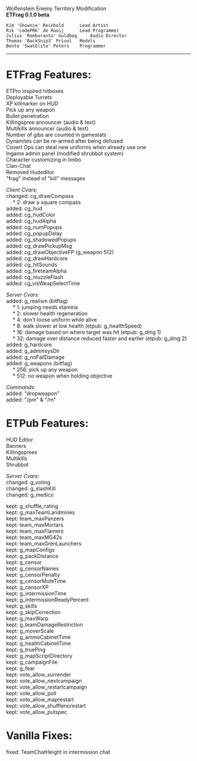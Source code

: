Wolfenstein Enemy Territory Modification  
		**ETFrag 0.1.0 beta**

	Kim 'Shownie' Reinhold 		Lead Artist
	Rik 'codePRK' de Rooij 		Lead Programmer
	Julius 'Remburanto' Guldbog 	Audio Director
	Thomas 'BackSnip3' Prioul 	Models
	Bente 'SwatElite' Peters 	Programmer
---

ETFrag Features:
===============
  ETPro inspired hitboxes  
  Deployable Turrets  
  XP killmarker on HUD  
  Pick up any weapon  
  Bullet penetration  
  Killingspree announcer (audio & text)  
  Multikills announcer (audio & text)  
  Number of gibs are counted in gamestats  
  Dynamites can be re-armed after being defused  
  Covert Ops can steal new uniforms when already use one  
  Ingame admin panel (modified shrubbot system)  
  Character customizing in limbo  
  Clan-Chat  
  Removed Hudeditor  
  "frag" instead of "kill" messages  

*Client Cvars:*  
  changed: cg_drawCompass  
  &emsp; *	2: draw a square compass  
  added: cg_hud  
  added: cg_hudColor  
  added: cg_hudAlpha  
  added: cg_numPopups  
  added: cg_popupDelay  
  added: cg_shadowedPopups  
  added: cg_drawPickupMsg  
  added: cg_drawObjectiveFP (g_weapon 512)  
  added: cg_drawHardcore  
  added: cg_hitSounds  
  added: cg_fireteamAlpha  
  added: cg_muzzleFlash  
  added: cg_visWeapSelectTime  
    
*Server Cvars:*  
  added: g_realism (bitflag)  
  &emsp; *	1: jumping needs stamina  
  &emsp; *	2: slower health regeneration  
  &emsp; *	4: don't loose uniform while alive  
  &emsp; *	8: walk slower at low health (etpub: g_healthSpeed)  
  &emsp; *	16: damage based on where target was hit (etpub: g_dmg 1)  
  &emsp; *	32: damage over distance reduced faster and earlier (etpub: g_dmg 2)  
  added: g_hardcore  
  added: g_adminsysDir  
  added: g_noFallDamage  
  added: g_weapons (bitflag)  
  &emsp; *	256: pick up any weapon  
  &emsp; *	512: no weapon when holding objective  
  
*Commands:*  
  added: "dropweapon"  
  added: "/pm" & "/m"  
  
ETPub Features:
==============
  HUD Editor  
  Banners  
  Killingsprees  
  Multikills  
  Shrubbot  
  
*Server Cvars:*  
  changed: g_voting  
  changed: g_slashKill  
  changed: g_medics  
  
  kept: g_shuffle_rating  
  kept: g_maxTeamLandmines  
  kept: team_maxPanzers  
  kept: team_maxMortars  
  kept: team_maxFlamers  
  kept: team_maxMG42s  
  kept: team_maxGrenLaunchers  
  kept: g_mapConfigs  
  kept: g_packDistance  
  kept: g_censor  
  kept: g_censorNames  
  kept: g_censorPenalty  
  kept: g_censorMuteTime  
  kept: g_censorXP  
  kept: g_intermissionTime  
  kept: g_intermissionReadyPercent  
  kept: g_skills  
  kept: g_skipCorrection  
  kept: g_maxWarp  
  kept: g_teamDamageRestriction  
  kept: g_moverScale  
  kept: g_ammoCabinetTime  
  kept: g_healthCabinetTime  
  kept: g_truePing  
  kept: g_mapScriptDirectory  
  kept: g_campaignFile  
  kept: g_fear  
  kept: vote_allow_surrender  
  kept: vote_allow_nextcampaign  
  kept: vote_allow_restartcampaign  
  kept: vote_allow_poll  
  kept: vote_allow_maprestart  
  kept: vote_allow_shufflenorestart  
  kept: vote_allow_putspec  
  
Vanilla Fixes:
============
  fixed: TeamChatHeight in intermission chat  
  